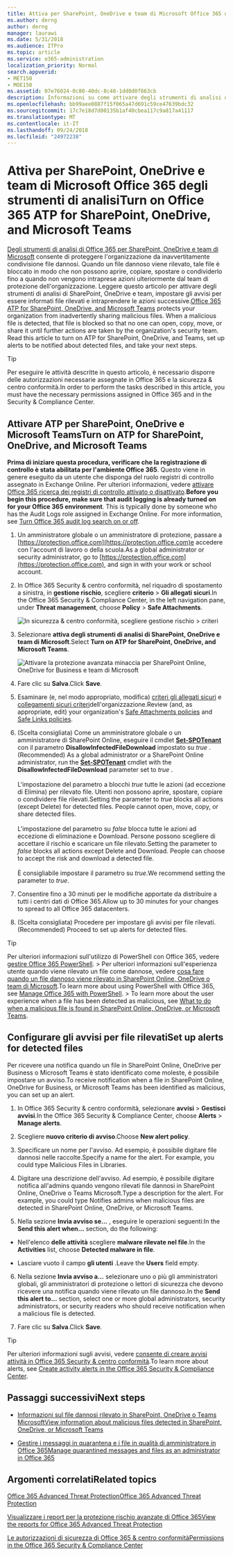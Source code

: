 ```yaml
---
title: Attiva per SharePoint, OneDrive e team di Microsoft Office 365 degli strumenti di analisi
ms.author: derng
author: derng
manager: laurawi
ms.date: 5/31/2018
ms.audience: ITPro
ms.topic: article
ms.service: o365-administration
localization_priority: Normal
search.appverid:
- MET150
- MOE150
ms.assetid: 07e76024-0c80-40dc-8c48-1dd0d0f863cb
description: Informazioni su come attivare degli strumenti di analisi di SharePoint, OneDrive e team, nonché su come impostare gli avvisi per file rilevati.
ms.openlocfilehash: bb99aee0887f15f065a47d691c59ce47639bdc32
ms.sourcegitcommit: 17c7e18d7d00135b1af40cbea117c9a817a41117
ms.translationtype: MT
ms.contentlocale: it-IT
ms.lasthandoff: 09/24/2018
ms.locfileid: "24972238"
---
```

# <a name="turn-on-office-365-atp-for-sharepoint-onedrive-and-microsoft-teams"></a><span data-ttu-id="b94e7-103">Attiva per SharePoint, OneDrive e team di Microsoft Office 365 degli strumenti di analisi</span><span class="sxs-lookup"><span data-stu-id="b94e7-103">Turn on Office 365 ATP for SharePoint, OneDrive, and Microsoft Teams</span></span>

<span data-ttu-id="b94e7-p101">[Degli strumenti di analisi di Office 365 per SharePoint, OneDrive e team di Microsoft](atp-for-spo-odb-and-teams.md) consente di proteggere l'organizzazione da inavvertitamente condivisione file dannosi. Quando un file dannoso viene rilevato, tale file è bloccato in modo che non possono aprire, copiare, spostare o condividerlo fino a quando non vengono intraprese azioni ulteriormente dal team di protezione dell'organizzazione. Leggere questo articolo per attivare degli strumenti di analisi di SharePoint, OneDrive e team, impostare gli avvisi per essere informati file rilevati e intraprendere le azioni successive.</span><span class="sxs-lookup"><span data-stu-id="b94e7-p101">[Office 365 ATP for SharePoint, OneDrive, and Microsoft Teams](atp-for-spo-odb-and-teams.md) protects your organization from inadvertently sharing malicious files. When a malicious file is detected, that file is blocked so that no one can open, copy, move, or share it until further actions are taken by the organization's security team. Read this article to turn on ATP for SharePoint, OneDrive, and Teams, set up alerts to be notified about detected files, and take your next steps.</span></span> 
  
> [!TIP]
> <span data-ttu-id="b94e7-107">Per eseguire le attività descritte in questo articolo, è necessario disporre delle autorizzazioni necessarie assegnate in Office 365 e la sicurezza &amp; centro conformità.</span><span class="sxs-lookup"><span data-stu-id="b94e7-107">In order to perform the tasks described in this article, you must have the necessary permissions assigned in Office 365 and in the Security &amp; Compliance Center.</span></span>
  
## <a name="turn-on-atp-for-sharepoint-onedrive-and-microsoft-teams"></a><span data-ttu-id="b94e7-108">Attivare ATP per SharePoint, OneDrive e Microsoft Teams</span><span class="sxs-lookup"><span data-stu-id="b94e7-108">Turn on ATP for SharePoint, OneDrive, and Microsoft Teams</span></span>

 <span data-ttu-id="b94e7-p102">**Prima di iniziare questa procedura, verificare che la registrazione di controllo è stata abilitata per l'ambiente Office 365**. Questo viene in genere eseguito da un utente che disponga del ruolo registri di controllo assegnato in Exchange Online. Per ulteriori informazioni, vedere [attivare Office 365 ricerca dei registri di controllo attivato o disattivato](turn-audit-log-search-on-or-off.md).</span><span class="sxs-lookup"><span data-stu-id="b94e7-p102">**Before you begin this procedure, make sure that audit logging is already turned on for your Office 365 environment**. This is typically done by someone who has the Audit Logs role assigned in Exchange Online. For more information, see [Turn Office 365 audit log search on or off](turn-audit-log-search-on-or-off.md).</span></span>
  
1. <span data-ttu-id="b94e7-112">Un amministratore globale o un amministratore di protezione, passare a [https://protection.office.com](https://protection.office.com)e accedere con l'account di lavoro o della scuola.</span><span class="sxs-lookup"><span data-stu-id="b94e7-112">As a global administrator or security administrator, go to [https://protection.office.com](https://protection.office.com), and sign in with your work or school account.</span></span>
    
2. <span data-ttu-id="b94e7-113">In Office 365 Security &amp; centro conformità, nel riquadro di spostamento a sinistra, in **gestione rischio**, scegliere **criterio** \> **Gli allegati sicuri**.</span><span class="sxs-lookup"><span data-stu-id="b94e7-113">In the Office 365 Security &amp; Compliance Center, in the left navigation pane, under **Threat management**, choose **Policy** \> **Safe Attachments**.</span></span>
    
    ![In sicurezza &amp; centro conformità, scegliere gestione rischio \> criteri](media/08849c91-f043-4cd1-a55e-d440c86442f2.png)
  
3. <span data-ttu-id="b94e7-115">Selezionare **attiva degli strumenti di analisi di SharePoint, OneDrive e team di Microsoft**.</span><span class="sxs-lookup"><span data-stu-id="b94e7-115">Select **Turn on ATP for SharePoint, OneDrive, and Microsoft Teams**.</span></span>
    
    ![Attivare la protezione avanzata minaccia per SharePoint Online, OneDrive for Business e team di Microsoft](media/48cfaace-59cc-4e60-bf86-05ff6b99bdbf.png)
  
4. <span data-ttu-id="b94e7-117">Fare clic su **Salva**.</span><span class="sxs-lookup"><span data-stu-id="b94e7-117">Click **Save**.</span></span>
    
5. <span data-ttu-id="b94e7-118">Esaminare (e, nel modo appropriato, modifica) [criteri gli allegati sicuri](set-up-atp-safe-attachments-policies.md) e [collegamenti sicuri criteri](set-up-atp-safe-links-policies.md)dell'organizzazione.</span><span class="sxs-lookup"><span data-stu-id="b94e7-118">Review (and, as appropriate, edit) your organization's [Safe Attachments policies](set-up-atp-safe-attachments-policies.md) and [Safe Links policies](set-up-atp-safe-links-policies.md).</span></span>
    
6. <span data-ttu-id="b94e7-119">(Scelta consigliata) Come un amministratore globale o un amministratore di SharePoint Online, eseguire il cmdlet **[Set-SPOTenant](https://docs.microsoft.com/powershell/module/sharepoint-online/Set-SPOTenant?view=sharepoint-ps)** con il parametro **DisallowInfectedFileDownload** impostato su *true* .</span><span class="sxs-lookup"><span data-stu-id="b94e7-119">(Recommended) As a global administrator or a SharePoint Online administrator, run the **[Set-SPOTenant](https://docs.microsoft.com/powershell/module/sharepoint-online/Set-SPOTenant?view=sharepoint-ps)** cmdlet with the **DisallowInfectedFileDownload** parameter set to  *true*  .</span></span> <br/><br/><span data-ttu-id="b94e7-p103">L'impostazione del parametro a blocchi *true* tutte le azioni (ad eccezione di Elimina) per rilevato file. Utenti non possono aprire, spostare, copiare o condividere file rilevati.</span><span class="sxs-lookup"><span data-stu-id="b94e7-p103">Setting the parameter to *true* blocks all actions (except Delete) for detected files. People cannot open, move, copy, or share detected files. </span></span><br/><br/><span data-ttu-id="b94e7-p104">L'impostazione del parametro su *false* blocca tutte le azioni ad eccezione di eliminazione e Download. Persone possono scegliere di accettare il rischio e scaricare un file rilevato.</span><span class="sxs-lookup"><span data-stu-id="b94e7-p104">Setting the parameter to *false* blocks all actions except Delete and Download. People can choose to accept the risk and download a detected file. </span></span><br/><br/><span data-ttu-id="b94e7-124">È consigliabile impostare il parametro su *true*.</span><span class="sxs-lookup"><span data-stu-id="b94e7-124">We recommend setting the parameter to *true*.</span></span> 
   
7. <span data-ttu-id="b94e7-125">Consentire fino a 30 minuti per le modifiche apportate da distribuire a tutti i centri dati di Office 365.</span><span class="sxs-lookup"><span data-stu-id="b94e7-125">Allow up to 30 minutes for your changes to spread to all Office 365 datacenters.</span></span>
    
8. <span data-ttu-id="b94e7-126">(Scelta consigliata) Procedere per impostare gli avvisi per file rilevati.</span><span class="sxs-lookup"><span data-stu-id="b94e7-126">(Recommended) Proceed to set up alerts for detected files.</span></span>
    
> [!TIP]
> <span data-ttu-id="b94e7-p105">Per ulteriori informazioni sull'utilizzo di PowerShell con Office 365, vedere [gestire Office 365 PowerShell](https://docs.microsoft.com/office365/enterprise/powershell/manage-office-365-with-office-365-powershell). > Per ulteriori informazioni sull'esperienza utente quando viene rilevato un file come dannose, vedere [cosa fare quando un file dannoso viene rilevato in SharePoint Online, OneDrive o team di Microsoft](https://support.office.com/article/01e902ad-a903-4e0f-b093-1e1ac0c37ad2).</span><span class="sxs-lookup"><span data-stu-id="b94e7-p105">To learn more about using PowerShell with Office 365, see [Manage Office 365 with PowerShell](https://docs.microsoft.com/office365/enterprise/powershell/manage-office-365-with-office-365-powershell). > To learn more about the user experience when a file has been detected as malicious, see [What to do when a malicious file is found in SharePoint Online, OneDrive, or Microsoft Teams](https://support.office.com/article/01e902ad-a903-4e0f-b093-1e1ac0c37ad2).</span></span> 
  
## <a name="set-up-alerts-for-detected-files"></a><span data-ttu-id="b94e7-129">Configurare gli avvisi per file rilevati</span><span class="sxs-lookup"><span data-stu-id="b94e7-129">Set up alerts for detected files</span></span>

<span data-ttu-id="b94e7-130">Per ricevere una notifica quando un file in SharePoint Online, OneDrive per Business o Microsoft Teams è stato identificato come moleste, è possibile impostare un avviso.</span><span class="sxs-lookup"><span data-stu-id="b94e7-130">To receive notification when a file in SharePoint Online, OneDrive for Business, or Microsoft Teams has been identified as malicious, you can set up an alert.</span></span>
  
1. <span data-ttu-id="b94e7-131">In Office 365 Security &amp; centro conformità, selezionare **avvisi** \> **Gestisci avvisi**.</span><span class="sxs-lookup"><span data-stu-id="b94e7-131">In the Office 365 Security &amp; Compliance Center, choose **Alerts** \> **Manage alerts**.</span></span>
    
2. <span data-ttu-id="b94e7-132">Scegliere **nuovo criterio di avviso**.</span><span class="sxs-lookup"><span data-stu-id="b94e7-132">Choose **New alert policy**.</span></span>
    
3. <span data-ttu-id="b94e7-p106">Specificare un nome per l'avviso. Ad esempio, è possibile digitare file dannosi nelle raccolte.</span><span class="sxs-lookup"><span data-stu-id="b94e7-p106">Specify a name for the alert. For example, you could type Malicious Files in Libraries.</span></span>
    
4. <span data-ttu-id="b94e7-p107">Digitare una descrizione dell'avviso. Ad esempio, è possibile digitare notifica all'admins quando vengono rilevati file dannosi in SharePoint Online, OneDrive o Teams Microsoft.</span><span class="sxs-lookup"><span data-stu-id="b94e7-p107">Type a description for the alert. For example, you could type Notifies admins when malicious files are detected in SharePoint Online, OneDrive, or Microsoft Teams.</span></span>
    
5. <span data-ttu-id="b94e7-137">Nella sezione **Invia avviso se...** , eseguire le operazioni seguenti:</span><span class="sxs-lookup"><span data-stu-id="b94e7-137">In the **Send this alert when...** section, do the following:</span></span> 
    
  - <span data-ttu-id="b94e7-138">Nell'elenco **delle attività** scegliere **malware rilevate nel file**.</span><span class="sxs-lookup"><span data-stu-id="b94e7-138">In the **Activities** list, choose **Detected malware in file**.</span></span>
    
  - <span data-ttu-id="b94e7-139">Lasciare vuoto il campo **gli utenti** .</span><span class="sxs-lookup"><span data-stu-id="b94e7-139">Leave the **Users** field empty.</span></span> 
    
6. <span data-ttu-id="b94e7-140">Nella sezione **Invia avviso a...** selezionare uno o più gli amministratori globali, gli amministratori di protezione o lettori di sicurezza che devono ricevere una notifica quando viene rilevato un file dannoso.</span><span class="sxs-lookup"><span data-stu-id="b94e7-140">In the **Send this alert to...** section, select one or more global administrators, security administrators, or security readers who should receive notification when a malicious file is detected.</span></span> 
    
7. <span data-ttu-id="b94e7-141">Fare clic su **Salva**.</span><span class="sxs-lookup"><span data-stu-id="b94e7-141">Click **Save**.</span></span>
    
> [!TIP]
> <span data-ttu-id="b94e7-142">Per ulteriori informazioni sugli avvisi, vedere [consente di creare avvisi attività in Office 365 Security &amp; centro conformità](create-activity-alerts.md).</span><span class="sxs-lookup"><span data-stu-id="b94e7-142">To learn more about alerts, see [Create activity alerts in the Office 365 Security &amp; Compliance Center](create-activity-alerts.md).</span></span> 
  
## <a name="next-steps"></a><span data-ttu-id="b94e7-143">Passaggi successivi</span><span class="sxs-lookup"><span data-stu-id="b94e7-143">Next steps</span></span>

- [<span data-ttu-id="b94e7-144">Informazioni sul file dannosi rilevato in SharePoint, OneDrive o Teams Microsoft</span><span class="sxs-lookup"><span data-stu-id="b94e7-144">View information about malicious files detected in SharePoint, OneDrive, or Microsoft Teams</span></span>](malicious-files-detected-in-spo-odb-or-teams.md)
    
- [<span data-ttu-id="b94e7-145">Gestire i messaggi in quarantena e i file in qualità di amministratore in Office 365</span><span class="sxs-lookup"><span data-stu-id="b94e7-145">Manage quarantined messages and files as an administrator in Office 365</span></span>](manage-quarantined-messages-and-files.md)
    
## <a name="related-topics"></a><span data-ttu-id="b94e7-146">Argomenti correlati</span><span class="sxs-lookup"><span data-stu-id="b94e7-146">Related topics</span></span>

[<span data-ttu-id="b94e7-147">Office 365 Advanced Threat Protection</span><span class="sxs-lookup"><span data-stu-id="b94e7-147">Office 365 Advanced Threat Protection</span></span>](office-365-atp.md)
  
[<span data-ttu-id="b94e7-148">Visualizzare i report per la protezione rischio avanzate di Office 365</span><span class="sxs-lookup"><span data-stu-id="b94e7-148">View the reports for Office 365 Advanced Threat Protection</span></span>](view-reports-for-atp.md)
  
[<span data-ttu-id="b94e7-149">Le autorizzazioni di sicurezza di Office 365 &amp; centro conformità</span><span class="sxs-lookup"><span data-stu-id="b94e7-149">Permissions in the Office 365 Security &amp; Compliance Center</span></span>](permissions-in-the-security-and-compliance-center.md)
  

